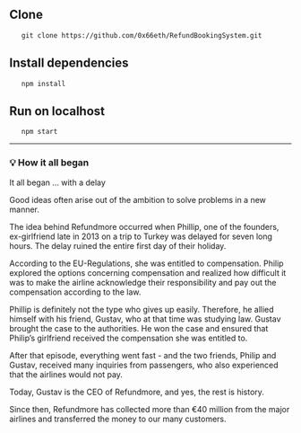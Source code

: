 
## Clone

```
   git clone https://github.com/0x66eth/RefundBookingSystem.git
```

## Install dependencies

```
   npm install
```

## Run on localhost

```
   npm start
```
*** 
### 💡 How it all began



It all began ... with a delay 


Good ideas often arise out of the ambition to solve problems in a new manner.


The idea behind Refundmore occurred when Phillip, one of the founders, ex-girlfriend late in 2013 on a trip to Turkey was delayed for seven long hours. The delay ruined the entire first day of their holiday.


According to the EU-Regulations, she was entitled to compensation. Philip explored the options concerning compensation and realized how difficult it was to make the airline acknowledge their responsibility and pay out the compensation according to the law.


Phillip is definitely not the type who gives up easily. Therefore, he allied himself with his friend, Gustav, who at that time was studying law. Gustav brought the case to the authorities. He won the case and ensured that Philip’s girlfriend received the compensation she was entitled to.


After that episode, everything went fast - and the two friends, Philip and Gustav, received many inquiries from passengers, who also experienced that the airlines would not pay.


Today, Gustav is the CEO of Refundmore, and yes, the rest is history.


Since then, Refundmore has collected more than €40 million from the major airlines and transferred the money to our many customers.
